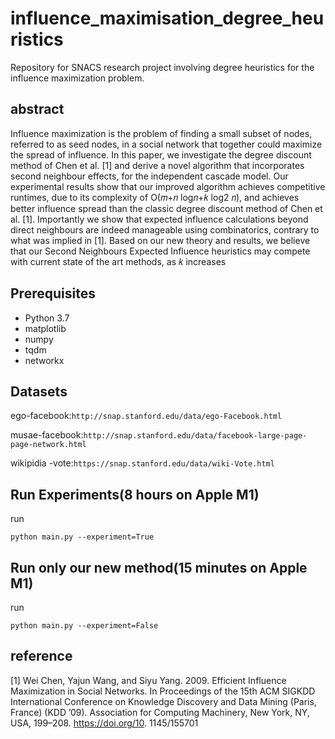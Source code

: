 # influence_maximisation_degree_heuristics
Repository for SNACS research project involving degree heuristics  for the influence maximization problem.

## abstract
Influence maximization is the problem of finding a small subset of
nodes, referred to as seed nodes, in a social network that together
could maximize the spread of influence. In this paper, we investigate the degree discount method of Chen et al. [1] and derive a
novel algorithm that incorporates second neighbour effects, for the
independent cascade model. Our experimental results show that
our improved algorithm achieves competitive runtimes, due to its
complexity of O(𝑚+𝑛 log𝑛+𝑘 log2 𝑛), and achieves better influence
spread than the classic degree discount method of Chen et al. [1].
Importantly we show that expected influence calculations beyond
direct neighbours are indeed manageable using combinatorics, contrary to what was implied in [1]. Based on our new theory and
results, we believe that our Second Neighbours Expected Influence
heuristics may compete with current state of the art methods, as 𝑘
increases

## Prerequisites

- Python 3.7
- matplotlib
- numpy
- tqdm
- networkx

## Datasets
ego-facebook:`http://snap.stanford.edu/data/ego-Facebook.html`

musae-facebook:`http://snap.stanford.edu/data/facebook-large-page-page-network.html`

wikipidia -vote:`https://snap.stanford.edu/data/wiki-Vote.html`

## Run Experiments(8 hours on Apple M1)
run 

`python main.py --experiment=True`

## Run only our new method(15 minutes on Apple M1)
run 

`python main.py --experiment=False`  

## reference
[1] Wei Chen, Yajun Wang, and Siyu Yang. 2009. Efficient Influence Maximization in
Social Networks. In Proceedings of the 15th ACM SIGKDD International Conference
on Knowledge Discovery and Data Mining (Paris, France) (KDD ’09). Association
for Computing Machinery, New York, NY, USA, 199–208. https://doi.org/10.
1145/155701

